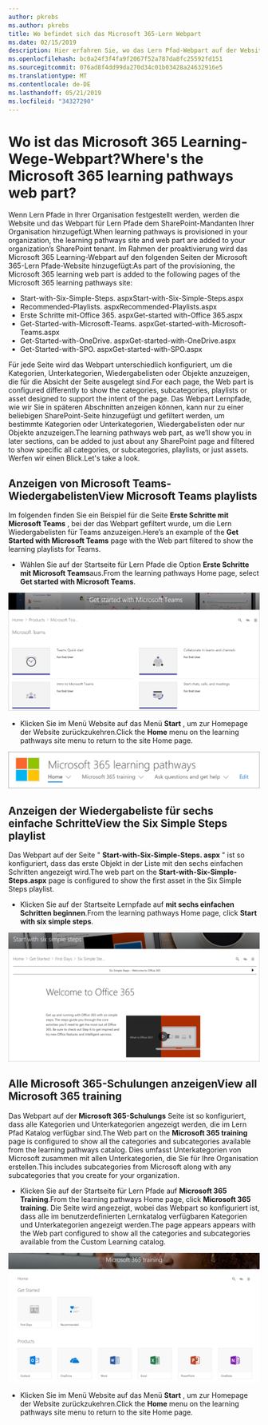 ```yaml
---
author: pkrebs
ms.author: pkrebs
title: Wo befindet sich das Microsoft 365-Lern Webpart
ms.date: 02/15/2019
description: Hier erfahren Sie, wo das Lern Pfad-Webpart auf der Website für Lern Pfade angezeigt wird.
ms.openlocfilehash: bc0a24f3f4fa9f2067f52a787da8fc25592fd151
ms.sourcegitcommit: 076ad8f4dd99da270d34c01b03428a24632916e5
ms.translationtype: MT
ms.contentlocale: de-DE
ms.lasthandoff: 05/21/2019
ms.locfileid: "34327290"
---
```

# <a name="wheres-the-microsoft-365-learning-pathways-web-part"></a><span data-ttu-id="cf6ca-103">Wo ist das Microsoft 365 Learning-Wege-Webpart?</span><span class="sxs-lookup"><span data-stu-id="cf6ca-103">Where's the Microsoft 365 learning pathways web part?</span></span>

<span data-ttu-id="cf6ca-104">Wenn Lern Pfade in Ihrer Organisation festgestellt werden, werden die Website und das Webpart für Lern Pfade dem SharePoint-Mandanten Ihrer Organisation hinzugefügt.</span><span class="sxs-lookup"><span data-stu-id="cf6ca-104">When learning pathways is provisioned in your organization, the learning pathways site and web part are added to your organization’s SharePoint tenant.</span></span> <span data-ttu-id="cf6ca-105">Im Rahmen der proaktivierung wird das Microsoft 365 Learning-Webpart auf den folgenden Seiten der Microsoft 365-Lern Pfade-Website hinzugefügt:</span><span class="sxs-lookup"><span data-stu-id="cf6ca-105">As part of the provisioning, the Microsoft 365 learning web part is added to the following pages of the Microsoft 365 learning pathways site:</span></span>

- <span data-ttu-id="cf6ca-106">Start-with-Six-Simple-Steps. aspx</span><span class="sxs-lookup"><span data-stu-id="cf6ca-106">Start-with-Six-Simple-Steps.aspx</span></span> 
- <span data-ttu-id="cf6ca-107">Recommended-Playlists. aspx</span><span class="sxs-lookup"><span data-stu-id="cf6ca-107">Recommended-Playlists.aspx</span></span>
- <span data-ttu-id="cf6ca-108">Erste Schritte mit-Office 365. aspx</span><span class="sxs-lookup"><span data-stu-id="cf6ca-108">Get-started with-Office 365.aspx</span></span>
- <span data-ttu-id="cf6ca-109">Get-Started-with-Microsoft-Teams. aspx</span><span class="sxs-lookup"><span data-stu-id="cf6ca-109">Get-started-with-Microsoft-Teams.aspx</span></span>
- <span data-ttu-id="cf6ca-110">Get-Started-with-OneDrive. aspx</span><span class="sxs-lookup"><span data-stu-id="cf6ca-110">Get-started-with-OneDrive.aspx</span></span>
- <span data-ttu-id="cf6ca-111">Get-Started-with-SPO. aspx</span><span class="sxs-lookup"><span data-stu-id="cf6ca-111">Get-started-with-SPO.aspx</span></span>

<span data-ttu-id="cf6ca-112">Für jede Seite wird das Webpart unterschiedlich konfiguriert, um die Kategorien, Unterkategorien, Wiedergabelisten oder Objekte anzuzeigen, die für die Absicht der Seite ausgelegt sind.</span><span class="sxs-lookup"><span data-stu-id="cf6ca-112">For each page, the Web part is configured differently to show the categories, subcategories, playlists or asset designed to support the intent of the page.</span></span> <span data-ttu-id="cf6ca-113">Das Webpart Lernpfade, wie wir Sie in späteren Abschnitten anzeigen können, kann nur zu einer beliebigen SharePoint-Seite hinzugefügt und gefiltert werden, um bestimmte Kategorien oder Unterkategorien, Wiedergabelisten oder nur Objekte anzuzeigen.</span><span class="sxs-lookup"><span data-stu-id="cf6ca-113">The learning pathways web part, as we’ll show you in later sections, can be added to just about any SharePoint page and filtered to show specific all categories, or subcategories, playlists, or just assets.</span></span> <span data-ttu-id="cf6ca-114">Werfen wir einen Blick.</span><span class="sxs-lookup"><span data-stu-id="cf6ca-114">Let's take a look.</span></span> 

## <a name="view-microsoft-teams-playlists"></a><span data-ttu-id="cf6ca-115">Anzeigen von Microsoft Teams-Wiedergabelisten</span><span class="sxs-lookup"><span data-stu-id="cf6ca-115">View Microsoft Teams playlists</span></span>

<span data-ttu-id="cf6ca-116">Im folgenden finden Sie ein Beispiel für die Seite **Erste Schritte mit Microsoft Teams** , bei der das Webpart gefiltert wurde, um die Lern Wiedergabelisten für Teams anzuzeigen.</span><span class="sxs-lookup"><span data-stu-id="cf6ca-116">Here’s an example of the **Get Started with Microsoft Teams** page with the Web part filtered to show the learning playlists for Teams.</span></span> 

- <span data-ttu-id="cf6ca-117">Wählen Sie auf der Startseite für Lern Pfade die Option **Erste Schritte mit Microsoft Teams**aus.</span><span class="sxs-lookup"><span data-stu-id="cf6ca-117">From the learning pathways Home page, select **Get started with Microsoft Teams**.</span></span>

![CG-whereiswp-Teams. png](media/cg-whereiswp-teams.png)

- <span data-ttu-id="cf6ca-119">Klicken Sie im Menü Website auf das Menü **Start** , um zur Homepage der Website zurückzukehren.</span><span class="sxs-lookup"><span data-stu-id="cf6ca-119">Click the **Home** menu on the learning pathways site menu to return to the site Home page.</span></span>

![CG-homebtnmenu. png](media/cg-homebtnmenu.png)

## <a name="view-the-six-simple-steps-playlist"></a><span data-ttu-id="cf6ca-121">Anzeigen der Wiedergabeliste für sechs einfache Schritte</span><span class="sxs-lookup"><span data-stu-id="cf6ca-121">View the Six Simple Steps playlist</span></span>

<span data-ttu-id="cf6ca-122">Das Webpart auf der Seite " **Start-with-Six-Simple-Steps. aspx** " ist so konfiguriert, dass das erste Objekt in der Liste mit den sechs einfachen Schritten angezeigt wird.</span><span class="sxs-lookup"><span data-stu-id="cf6ca-122">The web part on the **Start-with-Six-Simple-Steps.aspx** page is configured to show the first asset in the Six Simple Steps playlist.</span></span> 

- <span data-ttu-id="cf6ca-123">Klicken Sie auf der Startseite Lernpfade auf **mit sechs einfachen Schritten beginnen**.</span><span class="sxs-lookup"><span data-stu-id="cf6ca-123">From the learning pathways Home page,  click **Start with six simple steps**.</span></span> 

![CG-whereiswp-Six. png](media/cg-whereiswp-six.png)

## <a name="view-all-microsoft-365-training"></a><span data-ttu-id="cf6ca-125">Alle Microsoft 365-Schulungen anzeigen</span><span class="sxs-lookup"><span data-stu-id="cf6ca-125">View all Microsoft 365 training</span></span>

<span data-ttu-id="cf6ca-126">Das Webpart auf der **Microsoft 365-Schulungs** Seite ist so konfiguriert, dass alle Kategorien und Unterkategorien angezeigt werden, die im Lern Pfad Katalog verfügbar sind.</span><span class="sxs-lookup"><span data-stu-id="cf6ca-126">The Web part on the **Microsoft 365 training** page is configured to show all the categories and subcategories available from the learning pathways catalog.</span></span> <span data-ttu-id="cf6ca-127">Dies umfasst Unterkategorien von Microsoft zusammen mit allen Unterkategorien, die Sie für Ihre Organisation erstellen.</span><span class="sxs-lookup"><span data-stu-id="cf6ca-127">This includes subcategories from Microsoft along with any subcategories that you create for your organization.</span></span>

- <span data-ttu-id="cf6ca-128">Klicken Sie auf der Startseite für Lern Pfade auf **Microsoft 365 Training**.</span><span class="sxs-lookup"><span data-stu-id="cf6ca-128">From the learning pathways Home page, click **Microsoft 365 training**.</span></span> <span data-ttu-id="cf6ca-129">Die Seite wird angezeigt, wobei das Webpart so konfiguriert ist, dass alle im benutzerdefinierten Lernkatalog verfügbaren Kategorien und Unterkategorien angezeigt werden.</span><span class="sxs-lookup"><span data-stu-id="cf6ca-129">The page appears appears with the Web part configured to show all the categories and subcategories available from the Custom Learning catalog.</span></span>

![CG-whereiswp-o365. png](media/cg-whereiswp-o365.png)

- <span data-ttu-id="cf6ca-131">Klicken Sie im Menü Website auf das Menü **Start** , um zur Homepage der Website zurückzukehren.</span><span class="sxs-lookup"><span data-stu-id="cf6ca-131">Click the **Home** menu on the learning pathways site menu to return to the site Home page.</span></span>

